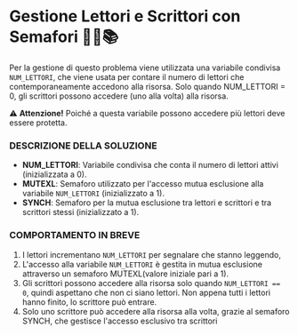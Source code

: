 # Gestione Lettori e Scrittori con Semafori 🚶‍♂️📚

Per la gestione di questo problema viene utilizzata una variabile condivisa `NUM_LETTORI`, che viene usata per contare il numero di lettori che contemporaneamente accedono alla risorsa.
Solo quando NUM_LETTORI = 0, gli scrittori possono accedere (uno alla volta) alla risorsa.

⚠️ **Attenzione!** Poiché a questa variabile possono accedere più lettori deve essere protetta.

### DESCRIZIONE DELLA SOLUZIONE

- **NUM_LETTORI**: Variabile condivisa che conta il numero di lettori attivi (inizializzata a 0).
- **MUTEXL**: Semaforo utilizzato per l'accesso mutua esclusione alla variabile `NUM_LETTORI` (inizializzato a 1).
- **SYNCH**: Semaforo per la mutua esclusione tra lettori e scrittori e tra scrittori stessi (inizializzato a 1).

### COMPORTAMENTO IN BREVE

1. I lettori incrementano `NUM_LETTORI` per segnalare che stanno leggendo,
2. L'accesso alla variabile `NUM_LETTORI` è gestita in mutua esclusione attraverso un semaforo MUTEXL(valore iniziale pari a 1).
3. Gli scrittori possono accedere alla risorsa solo quando `NUM_LETTORI == 0`, quindi aspettano che non ci siano lettori. Non appena tutti i lettori hanno finito, lo scrittore può entrare.
4. Solo uno scrittore può accedere alla risorsa alla volta, grazie al semaforo SYNCH, che gestisce l'accesso esclusivo tra scrittori


